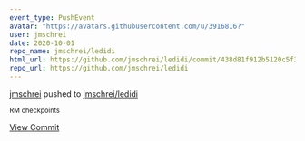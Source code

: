 ```yaml
---
event_type: PushEvent
avatar: "https://avatars.githubusercontent.com/u/3916816?"
user: jmschrei
date: 2020-10-01
repo_name: jmschrei/ledidi
html_url: https://github.com/jmschrei/ledidi/commit/438d81f912b5120c5f3b3b6ad63d4c674a18476a
repo_url: https://github.com/jmschrei/ledidi
---
```


<a href='https://github.com/jmschrei' target='_blank'>jmschrei</a> pushed to <a href='https://github.com/jmschrei/ledidi' target='_blank'>jmschrei/ledidi</a>

<small>RM checkpoints</small>

<a href='https://github.com/jmschrei/ledidi/commit/438d81f912b5120c5f3b3b6ad63d4c674a18476a' target='_blank'>View Commit</a>